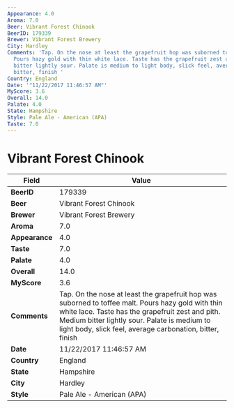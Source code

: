 ```yaml
---
Appearance: 4.0
Aroma: 7.0
Beer: Vibrant Forest Chinook
BeerID: 179339
Brewer: Vibrant Forest Brewery
City: Hardley
Comments: 'Tap. On the nose at least the grapefruit hop was suborned to toffee malt.
  Pours hazy gold with thin white lace. Taste has the grapefruit zest and pith. Medium
  bitter lightly sour. Palate is medium to light body, slick feel, average carbonation,
  bitter, finish '
Country: England
Date: '"11/22/2017 11:46:57 AM"'
MyScore: 3.6
Overall: 14.0
Palate: 4.0
State: Hampshire
Style: Pale Ale - American (APA)
Taste: 7.0
---
```


# Vibrant Forest Chinook

| Field         | Value |
|---------------|-------|
| **BeerID** | 179339 |
| **Beer** | Vibrant Forest Chinook |
| **Brewer** | Vibrant Forest Brewery |
| **Aroma** | 7.0 |
| **Appearance** | 4.0 |
| **Taste** | 7.0 |
| **Palate** | 4.0 |
| **Overall** | 14.0 |
| **MyScore** | 3.6 |
| **Comments** | Tap. On the nose at least the grapefruit hop was suborned to toffee malt. Pours hazy gold with thin white lace. Taste has the grapefruit zest and pith. Medium bitter lightly sour. Palate is medium to light body, slick feel, average carbonation, bitter, finish  |
| **Date** | 11/22/2017 11:46:57 AM |
| **Country** | England |
| **State** | Hampshire |
| **City** | Hardley |
| **Style** | Pale Ale - American (APA) |
